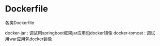 # Dockerfile
各类Dockerfile

docker-jar : 调试用springboot框架jar应用包docker镜像
docker-tomcat : 调试用war应用包docker镜像
